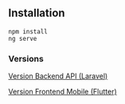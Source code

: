 ## Installation

```
npm install
ng serve
```

### Versions
[Version Backend API (Laravel)](https://github.com/wisusdev/boilerplate_backend_api_laravel)

[Version Frontend Mobile (Flutter)](https://github.com/wisusdev/boilerplate_frontend_mobile_flutter)